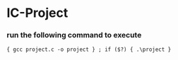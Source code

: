# IC-Project<br>
### run the following command to execute
```{ gcc project.c -o project } ; if ($?) { .\project }```

